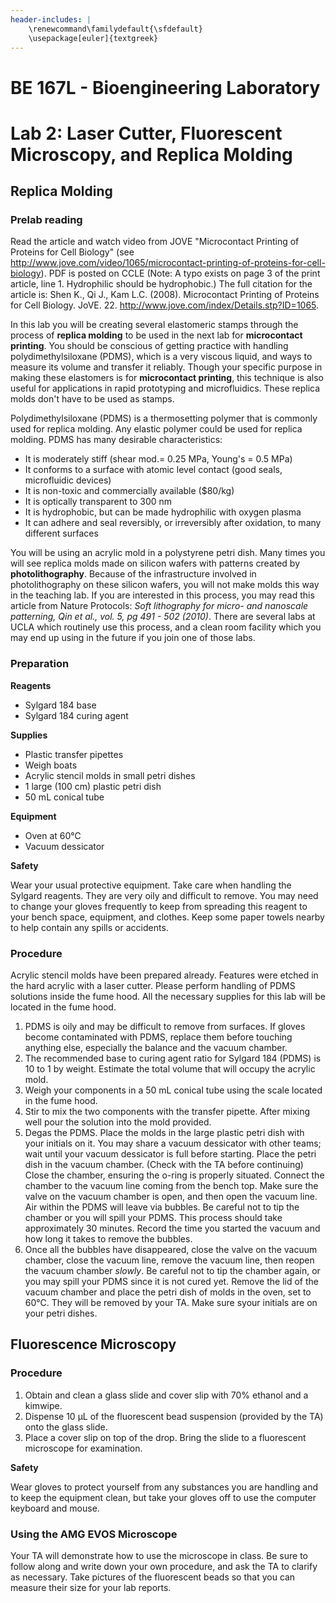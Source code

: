 ```yaml
---
header-includes: |
    \renewcommand\familydefault{\sfdefault}
    \usepackage[euler]{textgreek}
---
```


# BE 167L - Bioengineering Laboratory

# Lab 2: Laser Cutter, Fluorescent Microscopy, and Replica Molding

## Replica Molding

### Prelab reading

Read the article and watch video from JOVE "Microcontact Printing of Proteins for Cell Biology" (see <http://www.jove.com/video/1065/microcontact-printing-of-proteins-for-cell-biology>). PDF is posted on CCLE (Note: A typo exists on page 3 of the print article, line 1. Hydrophilic should be hydrophobic.) The full citation for the article is: Shen K., Qi J., Kam L.C. (2008). Microcontact Printing of Proteins for Cell Biology. JoVE. 22.
<http://www.jove.com/index/Details.stp?ID=1065>.

In this lab you will be creating several elastomeric stamps through the process of **replica molding** to be used in the next lab for **microcontact printing**. You should be conscious of getting practice with handling polydimethylsiloxane (PDMS), which is a very viscous liquid, and ways to measure its volume and transfer it reliably. Though your specific purpose in making these elastomers is for **microcontact printing**, this technique is also useful for applications in rapid prototyping and microfluidics. These replica molds don't have to be used as stamps.

Polydimethylsiloxane (PDMS) is a thermosetting polymer that is commonly used for replica molding. Any elastic polymer could be used for replica molding. PDMS has many desirable characteristics:

- It is moderately stiff (shear mod.= 0.25 MPa, Young's = 0.5 MPa)
- It conforms to a surface with atomic level contact (good seals, microfluidic devices)
- It is non-toxic and commercially available ($80/kg)
- It is optically transparent to 300 nm
- It is hydrophobic, but can be made hydrophilic with oxygen plasma
- It can adhere and seal reversibly, or irreversibly after oxidation, to many different surfaces

You will be using an acrylic mold in a polystyrene petri dish. Many times you will see replica molds made on silicon wafers with patterns created by **photolithography**. Because of the infrastructure involved in photolithography on these silicon wafers, you will not make molds this way in the teaching lab. If you are interested in this process, you may read this article from Nature Protocols: *Soft lithography for micro- and nanoscale patterning, Qin et al., vol. 5, pg 491 - 502 (2010)*. There are several labs at UCLA which routinely use this process, and a clean room facility which you may end up using in the future if you join one of those labs.

### Preparation

**Reagents**

- Sylgard 184 base
- Sylgard 184 curing agent

**Supplies**

- Plastic transfer pipettes
- Weigh boats
- Acrylic stencil molds in small petri dishes
- 1 large (100 cm) plastic petri dish
- 50 mL conical tube

**Equipment**

- Oven at 60℃
- Vacuum dessicator

**Safety**

Wear your usual protective equipment. Take care when handling the Sylgard reagents. They are very oily and difficult to remove. You may need to change your gloves frequently to keep from spreading this reagent to your bench space, equipment, and clothes. Keep some paper towels nearby to help contain any spills or accidents.

### Procedure

Acrylic stencil molds have been prepared already. Features were etched in the hard acrylic with a laser cutter. Please perform handling of PDMS solutions inside the fume hood. All the necessary supplies for this lab will be located in the fume hood.

1. PDMS is oily and may be difficult to remove from surfaces. If gloves become contaminated with PDMS, replace them before touching anything else, especially the balance and the vacuum chamber.
2. The recommended base to curing agent ratio for Sylgard 184 (PDMS) is 10 to 1 by weight. Estimate the total volume that will occupy the acrylic mold.
3. Weigh your components in a 50 mL conical tube using the scale located in the fume hood.
4. Stir to mix the two components with the transfer pipette. After mixing well pour the solution into the mold provided.
5. Degas the PDMS. Place the molds in the large plastic petri dish with your initials on it. You may share a vacuum dessicator with other teams; wait until your vacuum dessicator is full before starting. Place the petri dish in the vacuum chamber. (Check with the TA before continuing) Close the chamber, ensuring the o-ring is properly situated. Connect the chamber to the vacuum line coming from the bench top. Make sure the valve on the vacuum chamber is open, and then open the vacuum line. Air within the PDMS will leave via bubbles. Be careful not to tip the chamber or you will spill your PDMS. This process should take approximately 30 minutes. Record the time you started the vacuum and how long it takes to remove the bubbles.
6. Once all the bubbles have disappeared, close the valve on the vacuum chamber, close the vacuum line, remove the vacuum line, then reopen the vacuum chamber *slowly*. Be careful not to tip the chamber again, or you may spill your PDMS since it is not cured yet. Remove the lid of the vacuum chamber and place the petri dish of molds in the oven, set to 60℃. They will be removed by your TA. Make sure syour initials are on your petri dishes.

## Fluorescence Microscopy

### Procedure

1. Obtain and clean a glass slide and cover slip with 70% ethanol and a kimwipe.
2. Dispense 10 µL of the fluorescent bead suspension (provided by the TA) onto the glass slide.
3. Place a cover slip on top of the drop. Bring the slide to a fluorescent microscope for examination.

**Safety**

Wear gloves to protect yourself from any substances you are handling and to keep the equipment clean, but take your gloves off to use the computer keyboard and mouse.

### Using the AMG EVOS Microscope

Your TA will demonstrate how to use the microscope in class. Be sure to follow along and write down your own procedure, and ask the TA to clarify as necessary. Take pictures of the fluorescent beads so that you can measure their size for your lab reports.
